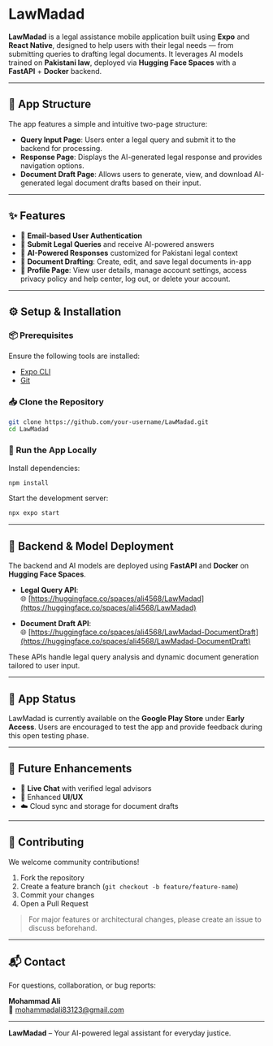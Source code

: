 # LawMadad

**LawMadad** is a legal assistance mobile application built using **Expo** and **React Native**, designed to help users with their legal needs — from submitting queries to drafting legal documents. It leverages AI models trained on **Pakistani law**, deployed via **Hugging Face Spaces** with a **FastAPI** + **Docker** backend.

---

## 📱 App Structure

The app features a simple and intuitive two-page structure:

- **Query Input Page**: Users enter a legal query and submit it to the backend for processing.
- **Response Page**: Displays the AI-generated legal response and provides navigation options.
- **Document Draft Page**: Allows users to generate, view, and download AI-generated legal document drafts based on their input.

---

## ✨ Features

- 🔐 **Email-based User Authentication**
- 📩 **Submit Legal Queries** and receive AI-powered answers
- 🧠 **AI-Powered Responses** customized for Pakistani legal context
- 📝 **Document Drafting**: Create, edit, and save legal documents in-app
- 👤 **Profile Page**: View user details, manage account settings, access privacy policy and help center, log out, or delete your account.

---

## ⚙️ Setup & Installation

### 📦 Prerequisites

Ensure the following tools are installed:

- [Expo CLI](https://docs.expo.dev/get-started/installation/)
- [Git](https://git-scm.com/)

### 📥 Clone the Repository

```sh
git clone https://github.com/your-username/LawMadad.git
cd LawMadad
```

### 🚀 Run the App Locally

Install dependencies:

```sh
npm install
```

Start the development server:

```sh
npx expo start
```

---

## 🤖 Backend & Model Deployment

The backend and AI models are deployed using **FastAPI** and **Docker** on **Hugging Face Spaces**.

- **Legal Query API**:  
  🌐 [https://huggingface.co/spaces/ali4568/LawMadad](https://huggingface.co/spaces/ali4568/LawMadad)

- **Document Draft API**:  
  🌐 [https://huggingface.co/spaces/ali4568/LawMadad-DocumentDraft](https://huggingface.co/spaces/ali4568/LawMadad-DocumentDraft)

These APIs handle legal query analysis and dynamic document generation tailored to user input.

---

## 📱 App Status

LawMadad is currently available on the **Google Play Store** under **Early Access**. Users are encouraged to test the app and provide feedback during this open testing phase.

---

## 🔮 Future Enhancements

- 💬 **Live Chat** with verified legal advisors
- 🎨 Enhanced **UI/UX**
- ☁️ Cloud sync and storage for document drafts

---

## 🤝 Contributing

We welcome community contributions!

1. Fork the repository
2. Create a feature branch (`git checkout -b feature/feature-name`)
3. Commit your changes
4. Open a Pull Request

> For major features or architectural changes, please create an issue to discuss beforehand.


---

## 📬 Contact

For questions, collaboration, or bug reports:

**Mohammad Ali**  
📧 mohammadali83123@gmail.com

---

**LawMadad** – Your AI-powered legal assistant for everyday justice.
